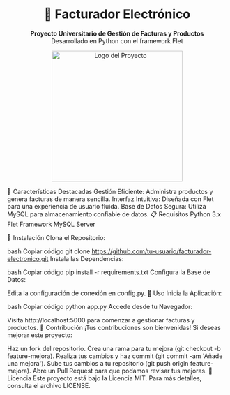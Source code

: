<h1 align="center">🧾 Facturador Electrónico</h1>
<p align="center">
  <b>Proyecto Universitario de Gestión de Facturas y Productos</b><br>
  Desarrollado en Python con el framework Flet
</p>
<p align="center">
  <img src="https://link-to-your-image" alt="Logo del Proyecto" width="300">
</p>
🚀 Características Destacadas
Gestión Eficiente: Administra productos y genera facturas de manera sencilla.
Interfaz Intuitiva: Diseñada con Flet para una experiencia de usuario fluida.
Base de Datos Segura: Utiliza MySQL para almacenamiento confiable de datos.
📋 Requisitos
Python 3.x
Flet Framework
MySQL Server

🔧 Instalación
Clona el Repositorio:

bash
Copiar código
git clone https://github.com/tu-usuario/facturador-electronico.git
Instala las Dependencias:

bash
Copiar código
pip install -r requirements.txt
Configura la Base de Datos:

Edita la configuración de conexión en config.py.
🎯 Uso
Inicia la Aplicación:

bash
Copiar código
python app.py
Accede desde tu Navegador:

Visita http://localhost:5000 para comenzar a gestionar facturas y productos.
🤝 Contribución
¡Tus contribuciones son bienvenidas! Si deseas mejorar este proyecto:

Haz un fork del repositorio.
Crea una rama para tu mejora (git checkout -b feature-mejora).
Realiza tus cambios y haz commit (git commit -am 'Añade una mejora').
Sube tus cambios a tu repositorio (git push origin feature-mejora).
Abre un Pull Request para que podamos revisar tus mejoras.
📄 Licencia
Este proyecto está bajo la Licencia MIT. Para más detalles, consulta el archivo LICENSE.
